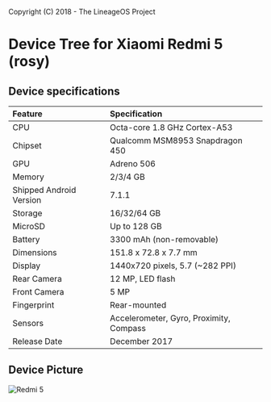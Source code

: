 Copyright (C) 2018 - The LineageOS Project

# Device Tree for Xiaomi Redmi 5 (rosy)

## Device specifications

| Feature                 | Specification                           |
| :---------------------- | :---------------------------------------|
| CPU                     | Octa-core 1.8 GHz Cortex-A53            |
| Chipset                 | Qualcomm MSM8953 Snapdragon 450         |
| GPU                     | Adreno 506                              |
| Memory                  | 2/3/4 GB                                |
| Shipped Android Version | 7.1.1                                   |
| Storage                 | 16/32/64 GB                             |
| MicroSD                 | Up to 128 GB                            |
| Battery                 | 3300 mAh (non-removable)                |
| Dimensions              | 151.8 x 72.8 x 7.7 mm                   |
| Display                 | 1440x720 pixels, 5.7 (~282 PPI)         |
| Rear Camera             | 12 MP, LED flash                        |
| Front Camera            | 5 MP                                    |
| Fingerprint             | Rear-mounted                            |
| Sensors                 | Accelerometer, Gyro, Proximity, Compass |
| Release Date            | December 2017                           |

## Device Picture

![Redmi 5](https://i.imgur.com/tFsJR9y.png "Redmi 5")
